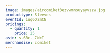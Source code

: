 ```yaml
---
image: images/aircomiket3ezvwmnsuyayvszw.jpg
producttype: Sleeves
eventId: iuq6O2mCN
pricings:
  - quantity: 1
    price: 25
asin: s-6Rc-_7NcI
merchandise: comiket
---
```

